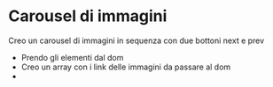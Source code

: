 # Carousel di immagini

Creo un carousel di immagini in sequenza con due bottoni next e prev

- Prendo gli elementi dal dom
- Creo un array con i link delle immagini da passare al dom
- 
